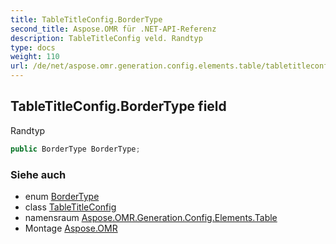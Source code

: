 ```yaml
---
title: TableTitleConfig.BorderType
second_title: Aspose.OMR für .NET-API-Referenz
description: TableTitleConfig veld. Randtyp
type: docs
weight: 110
url: /de/net/aspose.omr.generation.config.elements.table/tabletitleconfig/bordertype/
---
```

## TableTitleConfig.BorderType field

Randtyp

```csharp
public BorderType BorderType;
```

### Siehe auch

* enum [BorderType](../../../aspose.omr.generation.config.enums/bordertype/)
* class [TableTitleConfig](../)
* namensraum [Aspose.OMR.Generation.Config.Elements.Table](../../tabletitleconfig/)
* Montage [Aspose.OMR](../../../)


